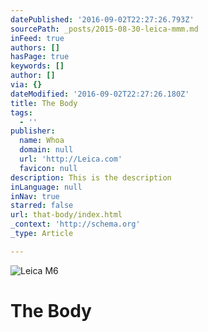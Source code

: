 ```yaml
---
datePublished: '2016-09-02T22:27:26.793Z'
sourcePath: _posts/2015-08-30-leica-mmm.md
inFeed: true
authors: []
hasPage: true
keywords: []
author: []
via: {}
dateModified: '2016-09-02T22:27:26.180Z'
title: The Body
tags:
  - ''
publisher:
  name: Whoa
  domain: null
  url: 'http://Leica.com'
  favicon: null
description: This is the description
inLanguage: null
inNav: true
starred: false
url: that-body/index.html
_context: 'http://schema.org'
_type: Article

---
```

![Leica M6](https://s3-us-west-2.amazonaws.com/the-grid-img/p/c87945f6fc3c9301ebdc647e93d6c38ba3b5ec67.jpg)

# The Body